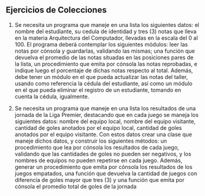 ## Ejercicios de Colecciones


1. Se necesita un programa que maneje en una lista los siguientes datos:
 el nombre del estudiante, su cedula de identidad y tres (3) notas que lleva en
la materia Arquitectura del Computador, llevadas en la escala del 0 al 100.
 El programa deberá contemplar los siguientes módulos: leer las notas por cónsola y guardarlas, validando las mismas; una función que devuelva el promedio de las notas situadas en las posiciones pares de la lista, un procedimiento que emita por cónsola las notas reprobadas, e indique luego el porcentaje de dichas notas respecto al total. Además, debe tener un módulo en el que pueda actualizar las notas del taller, usando como referencia la cédula del estudiante, así como un módulo en el que pueda eliminar el registro de un estudiante, tomando en cuenta la cédula, igualmente.

2. Se necesita un programa que maneje en una lista los resultados de una
jornada de la Liga Premier, destacando que en cada juego se maneja los
siguientes datos: nombre del equipo local, nombre del equipo visitante,
cantidad de goles anotados por el equipo local, cantidad de goles anotados
por el equipo visitante. Con estos datos crear una clase que maneje dichos
datos, y construir los siguientes métodos: un procedimiento que lea por
cónsola los resultados de cada juego, validando que las cantidades de goles
no pueden ser negativos, y los nombres de equipos no pueden repetirse en
cada juego. Además, generar un procedimiento que emita por cónsola los
resultados de los juegos empatados, una función que devuelva la cantidad de
juegos con diferencia de goles mayor que tres (3) y una función que emita
por cónsola el promedio total de goles de la jornada


